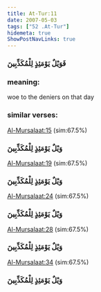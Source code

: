 ```yaml
---
title: At-Tur:11
date: 2007-05-03
tags: ["52 .At-Tur"]
hidemeta: true 
ShowPostNavLinks: true 
---
```

### فَوَيْلٌ يَوْمَئِذٍ لِلْمُكَذِّبِينَ
### meaning: 
woe to the deniers on that day
### similar verses: 

[Al-Mursalaat:15](/77/15) (sim:67.5%)

### وَيْلٌ يَوْمَئِذٍ لِلْمُكَذِّبِينَ

[Al-Mursalaat:19](/77/19) (sim:67.5%)

### وَيْلٌ يَوْمَئِذٍ لِلْمُكَذِّبِينَ

[Al-Mursalaat:24](/77/24) (sim:67.5%)

### وَيْلٌ يَوْمَئِذٍ لِلْمُكَذِّبِينَ

[Al-Mursalaat:28](/77/28) (sim:67.5%)

### وَيْلٌ يَوْمَئِذٍ لِلْمُكَذِّبِينَ

[Al-Mursalaat:34](/77/34) (sim:67.5%)

### وَيْلٌ يَوْمَئِذٍ لِلْمُكَذِّبِينَ
